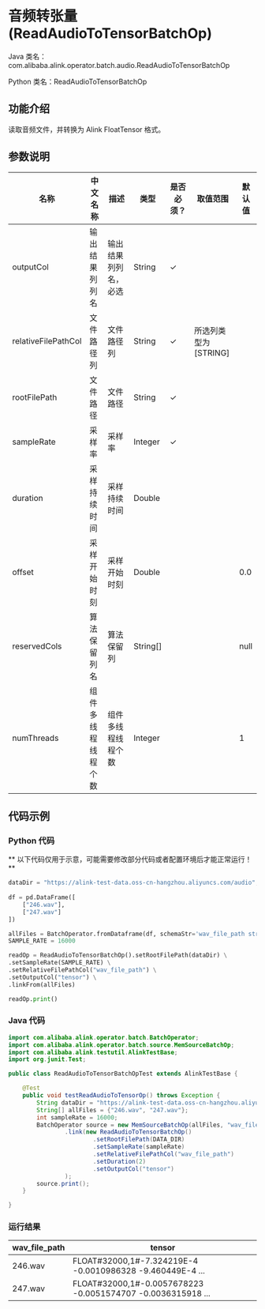 # 音频转张量 (ReadAudioToTensorBatchOp)
Java 类名：com.alibaba.alink.operator.batch.audio.ReadAudioToTensorBatchOp

Python 类名：ReadAudioToTensorBatchOp


## 功能介绍

读取音频文件，并转换为 Alink FloatTensor 格式。

## 参数说明

| 名称 | 中文名称 | 描述 | 类型 | 是否必须？ | 取值范围 | 默认值 |
| --- | --- | --- | --- | --- | --- | --- |
| outputCol | 输出结果列列名 | 输出结果列列名，必选 | String | ✓ |  |  |
| relativeFilePathCol | 文件路径列 | 文件路径列 | String | ✓ | 所选列类型为 [STRING] |  |
| rootFilePath | 文件路径 | 文件路径 | String | ✓ |  |  |
| sampleRate | 采样率 | 采样率 | Integer | ✓ |  |  |
| duration | 采样持续时间 | 采样持续时间 | Double |  |  |  |
| offset | 采样开始时刻 | 采样开始时刻 | Double |  |  | 0.0 |
| reservedCols | 算法保留列名 | 算法保留列 | String[] |  |  | null |
| numThreads | 组件多线程线程个数 | 组件多线程线程个数 | Integer |  |  | 1 |

## 代码示例

### Python 代码

** 以下代码仅用于示意，可能需要修改部分代码或者配置环境后才能正常运行！**

```python
dataDir = "https://alink-test-data.oss-cn-hangzhou.aliyuncs.com/audio";
   
df = pd.DataFrame([
    ["246.wav"],
    ["247.wav"]
])

allFiles = BatchOperator.fromDataframe(df, schemaStr='wav_file_path string')
SAMPLE_RATE = 16000

readOp = ReadAudioToTensorBatchOp().setRootFilePath(dataDir) \
.setSampleRate(SAMPLE_RATE) \
.setRelativeFilePathCol("wav_file_path") \
.setOutputCol("tensor") \
.linkFrom(allFiles)

readOp.print()
```

### Java 代码

```java
import com.alibaba.alink.operator.batch.BatchOperator;
import com.alibaba.alink.operator.batch.source.MemSourceBatchOp;
import com.alibaba.alink.testutil.AlinkTestBase;
import org.junit.Test;

public class ReadAudioToTensorBatchOpTest extends AlinkTestBase {

	@Test
	public void testReadAudioToTensorOp() throws Exception {
		String dataDir = "https://alink-test-data.oss-cn-hangzhou.aliyuncs.com/audio";
		String[] allFiles = {"246.wav", "247.wav"};
		int sampleRate = 16000;
		BatchOperator source = new MemSourceBatchOp(allFiles, "wav_file_path")
				.link(new ReadAudioToTensorBatchOp()
						.setRootFilePath(DATA_DIR)
						.setSampleRate(sampleRate)
						.setRelativeFilePathCol("wav_file_path")
						.setDuration(2)
						.setOutputCol("tensor")
				);
		source.print();
	}

}
```

### 运行结果

wav_file_path|tensor
-------------|------
246.wav|FLOAT#32000,1#-7.324219E-4 -0.0010986328 -9.460449E-4 ...
247.wav|FLOAT#32000,1#-0.0057678223 -0.0051574707 -0.0036315918 ...
